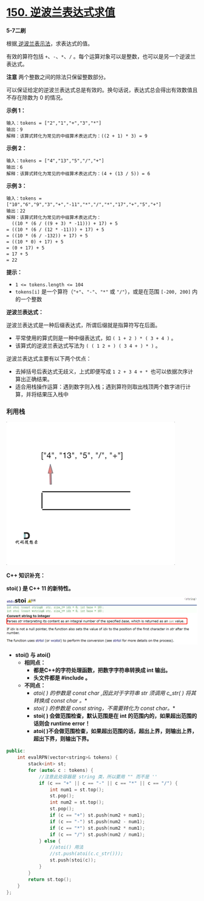 # [150. 逆波兰表达式求值](https://leetcode-cn.com/problems/evaluate-reverse-polish-notation/)

**5-7二刷**

根据[ 逆波兰表示法](https://baike.baidu.com/item/逆波兰式/128437)，求表达式的值。

有效的算符包括 `+`、`-`、`*`、`/` 。每个运算对象可以是整数，也可以是另一个逆波兰表达式。

**注意** 两个整数之间的除法只保留整数部分。

可以保证给定的逆波兰表达式总是有效的。换句话说，表达式总会得出有效数值且不存在除数为 0 的情况。

**示例 1：**

```
输入：tokens = ["2","1","+","3","*"]
输出：9
解释：该算式转化为常见的中缀算术表达式为：((2 + 1) * 3) = 9
```

**示例 2：**

```
输入：tokens = ["4","13","5","/","+"]
输出：6
解释：该算式转化为常见的中缀算术表达式为：(4 + (13 / 5)) = 6
```

**示例 3：**

```
输入：tokens = ["10","6","9","3","+","-11","*","/","*","17","+","5","+"]
输出：22
解释：该算式转化为常见的中缀算术表达式为：
  ((10 * (6 / ((9 + 3) * -11))) + 17) + 5
= ((10 * (6 / (12 * -11))) + 17) + 5
= ((10 * (6 / -132)) + 17) + 5
= ((10 * 0) + 17) + 5
= (0 + 17) + 5
= 17 + 5
= 22
```

**提示：**

- `1 <= tokens.length <= 104`
- `tokens[i]` 是一个算符（`"+"`、`"-"`、`"*"` 或 `"/"`），或是在范围 `[-200, 200]` 内的一个整数

**逆波兰表达式：**

逆波兰表达式是一种后缀表达式，所谓后缀就是指算符写在后面。

- 平常使用的算式则是一种中缀表达式，如 `( 1 + 2 ) * ( 3 + 4 )` 。
- 该算式的逆波兰表达式写法为 `( ( 1 2 + ) ( 3 4 + ) * )` 。

逆波兰表达式主要有以下两个优点：

- 去掉括号后表达式无歧义，上式即便写成 `1 2 + 3 4 + * `也可以依据次序计算出正确结果。
- 适合用栈操作运算：遇到数字则入栈；遇到算符则取出栈顶两个数字进行计算，并将结果压入栈中

### 利用栈

![150.逆波兰表达式求值](../../Images/5.逆波兰表达式求值.assets/150.逆波兰表达式求值.gif)

**C++ 知识补充：**

**stoi( ) 是 C++ 11 的新特性。**

**![image-20220127161145628](../../Images/5.逆波兰表达式求值.assets/image-20220127161145628.png)**

- **stoi() 与 atoi()** 
  - **相同点：**
    - **都是C++的字符处理函数，把数字字符串转换成 int 输出。**
    - **头文件都是  #include <string>。**
  - **不同点：**
    - **atoi( ) 的参数是 const char* ,因此对于字符串 str 须调用 c_str( ) 将其转换成 const char 。**
    - **stoi( ) 的参数是 const string，不需要转化为 const char*。**
    - **stoi( ) 会做范围检查，默认范围是在 int 的范围内的，如果超出范围的话则会 runtime error！**
    - **atoi( )不会做范围检查，如果超出范围的话，超出上界，则输出上界，超出下界，则输出下界。**

```c++
public:
    int evalRPN(vector<string>& tokens) {
        stack<int> st;
        for (auto& c : tokens) {
            //注意此处容器是 string 类，所以要用 "" 而不是 ''
            if (c == "+" || c == "-" || c == "*" || c == "/") {
                int num1 = st.top();
                st.pop();
                int num2 = st.top();
                st.pop();
                if (c == "+") st.push(num2 + num1);
                if (c == "-") st.push(num2 - num1);
                if (c == "*") st.push(num2 * num1); 
                if (c == "/") st.push(num2 / num1); 
            } else {
                //atoi() 用法
                //st.push(atoi(c.c_str()));
                st.push(stoi(c));
            }
        }
        return st.top();
    }
};
```

